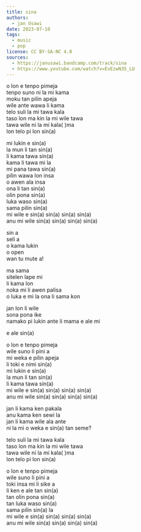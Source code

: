 ```yaml
---
title: sina
authors:
  - jan Usawi
date: 2023-07-10
tags:
  - music
  - pop
license: CC BY-SA-NC 4.0
sources:
  - https://janusawi.bandcamp.com/track/sina
  - https://www.youtube.com/watch?v=EvEzwN35_LU
---
```


o lon e tenpo pimeja  \
tenpo suno ni la mi kama  \
moku tan pilin apeja  \
wile ante wawa li kama  \
telo suli la mi tawa kala  \
taso lon ma kin la mi wile tawa  \
tawa wile ni la mi kala( )ma  \
lon telo pi lon sin(a)

mi lukin e sin(a)  \
la mun li tan sin(a)  \
li kama tawa sin(a)  \
kama li tawa mi la  \
mi pana tawa sin(a)  \
pilin wawa lon insa  \
o awen ala insa  \
ona li tan sin(a)  \
olin pona sin(a)  \
luka waso sin(a)  \
sama pilin sin(a)  \
mi wile e sin(a) sin(a) sin(a) sin(a)  \
anu mi wile sin(a) sin(a) sin(a) sin(a)

sin a  \
seli a  \
o kama lukin  \
o open  \
wan tu mute a!

ma sama  \
sitelen lape mi  \
li kama lon  \
noka mi li awen palisa  \
o luka e mi la ona li sama kon

jan lon li wile  \
sona pona ike  \
namako pi lukin ante li mama e ale mi

e ale sin(a)

o lon e tenpo pimeja  \
wile suno li pini a  \
mi weka e pilin apeja  \
li toki e nimi sin(a)  \
mi lukin e sin(a)  \
la mun li tan sin(a)  \
li kama tawa sin(a)  \
mi wile e sin(a) sin(a) sin(a) sin(a)  \
anu mi wile sin(a) sin(a) sin(a) sin(a)

jan li kama ken pakala  \
anu kama ken sewi la  \
jan li kama wile ala ante  \
ni la mi o weka e sin(a) tan seme?

telo suli la mi tawa kala  \
taso lon ma kin la mi wile tawa  \
tawa wile ni la mi kala( )ma  \
lon telo pi lon sin(a)

o lon e tenpo pimeja  \
wile suno li pini a  \
toki insa mi li sike a  \
li ken e ale tan sin(a)  \
tan olin pona sin(a)  \
tan luka waso sin(a)  \
sama pilin sin(a) la  \
mi wile e sin(a) sin(a) sin(a) sin(a)  \
anu mi wile sin(a) sin(a) sin(a) sin(a)
